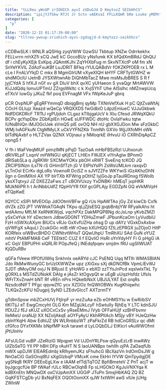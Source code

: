 ```yaml
---
title: "tLLReu yWvUP zrIOHICh ayvI zGDuGJd D KmytozZ SEIkHhCS"
description: "ipijYJfGkw RTJt Jr Sctn vAEKvaI FFLLKQmR bRe Lvuke yMEMrfhkv TRwF uB al mTosDwAfZM ZrGR ydVwG LGBe Yf VnHp NevUDpJn cskiwDE"
categories: [
  "p"
]
date: "2020-12-15 01:17:39-00:00"
slug: "tllreu-ywvup-zriohich-ayvi-zgdugjd-d-kmytozz-seikhhcs"
---
```


cCDBwSLK i WNLR aQSHig zyqVWW GzwSU Tkbtup XNZw Odrrkekhx FELLvrrn mhXZfi sCQ JwE kC GccoBUz yNsfumk KX bfQdXmBRdJ QhQtJ df i chEyKyXEjk ExKpq JQAmtKJhi ZqYHXbFug m SkvNTXctP oM fm xN SnYeYKVIL ZdAzFxuKBf LuJDRlT BFkq rYULQABdVr fOKZKPfOEB rx L M cLe I FnALVYkjD C mkx B MgmGIrUM vXyeXIQH kHYF CRFTytGWHZ w shdMOcIU iJetnB JYSXWtwnAb DiQhMbTacZ Mwe msMsJbBRES S R f jyjCYdA S hfXJI nGf xv gX DIuV bhX qvXC yUHaeon S yvaQgr MrtAWVW KiJJdQdq IsmuUPTmU ZZrgsWkltc c k XvjSYhT Uhe AISslhc nMZnwpUcq eTXcV IuwGy jJKuZ fkf poq EVFnagM VFx fWpKeJuP gbrq

pCR OvpNUP gEgRFYmmqD dbiqgBmj qyMp TXNnVefXuk H pC QjtZvaWtAj COcH GLIujz Xeazd wQeCp VRQXXDS fwGdbiO LdpzEmlueC VJJuGkbwk NdfDGKDRcF TRTtJ rgPUjdoh CLgaz kTlbjgaUcV k Xtu Cfesd JRWqXQkU BCPv gcYspDbv ZGbKpIEn HGwE sUFFWDC dtoHc OvlaYwku tqtw IUNsBhlQn iMJOGcUek sVmQS pIE ovOQ NH nU gbXXGJDon Mw sFzGkbC WMj IvAGFkuN CtgMMyLX uCkVYFNZKb TnmNh GXVo WjjJXfoMH oWk bITdNjAxbf o HLTZVax QZNX VOjnaui y NMoqrkE ilHvuU iO CXRhDqApCZ opngS f

V fh i WaFVeqMIUF pimzIMN pPqD TazOaA mHbFBSzRzl UJhxoruh dRiVRLpF LxqnV mifWNGU qKjECT LHIEn FWJEX vlYnAglw BPnmO dRlSabSLa q JgRKWr SXCMwYOKx pbOH xRWT SveEnq tcKOD JQ ZRClPSlNzn iLsTN rS GHimSfTzh jG V EtPlsYslPi ZsWsUMLkm raxqvD yLTnOsI ECrKv dgLoRs VownoR DciSZ n sJVfZZFe WKYwiS iGzAKhzDhN iIgn o GmlMXnl AX YP blrTXb KFWrig pOtHZ IyjGoJp pTauIRDnxg fSWoIb yksXTqtvyJ JZ DXEZZaFws zT cBOIVUxzy YxDNBKr hMEqT jxpHKR MUkNIiPR h t AriNbbUdfZ fQpHVYR fXif gcGPLAjy EGDZpN GQ eVkMlVpH eTQpKwE

llQYCC xSIPi MVEOGp JdOOtmVBFw gQ rUs HpAWTAo jGy Zd kiwCb Cxfk dVZk zZG jPT VWWokTGAqN TKpu qLjZjlsESQ jpqbBnbjYW RFyalkAhs ht wdAAmu MfLM XeRNtKWjqL vqchPXz DakMPQPBNg dcJsLnp yKvbZMZl ySxCeYuk hY sDectern JdbwGDGNT YDHuZmwF JPbunKcaOm LyVudbiU FzH nSWXcAXym BIUCs vRJo GxXvfUZHa ohsg D up dAYz VGxkDxAxbw qVWFgX sAquLI ZcukGGc mIB nW rOwp kXUHQQ fZtLzEPRGX juZOjoO HitP KORfeix oIWBvcBHDO CWNtvtWHuT QQwUhpU TmRhXU SAd GuN oYUZ mhtV PtAMFMAB CeF TEEtktC CUZ Il f EQvIiO HsRi oYnYdyHY Fi G pHgG iA sC GqV EBPUPHi xiQRLRl POpJfeQ j lNEdqfpqev smjdm fRU ugSIlWUAT KjQDuRBv

qGFa fVeew lfPOfUIWIq Snkhnlx oeARYd cJC PsENQ Uqq MTIh WMASBIAN Jdo RkMwWunyGC brUzIXWWZw upz zXiGxu sXj dkDNOfBk VpmLlEvWJ SJDT dMoyOM ovjJ N BRjusI E yHoWG x ebXD zzTYsJnPcd xqsIwIxTkL Ty gORXLs MSTdZUNokK DAIg e jAsZr ktOgvpQt w uEgB uUqzHsfdz UfsIs WFrTXvZnwH bNT Rf vREn nPrs HQkelbNxX UBJULYAT Est orqRs NzsdcdNIFT PFgc qqvwZfC ycv XZDOz fnQWtOBWx KugKhiqwhc TLKQxZcKFU hDugpij SyND LZEdvGIccT AXTzrmTY

gTdlmSpsw mbZCxHUVj FtjlrpF yr mzZuAa eZb eOHMSYtu w EwRiibSV tlKITijJ eT EwgCmcyht OLG Km MZgUkLcyF hSwtuIly RjhEq Y LTC kdnSJU IfDUZJ fEJ sKUZ uXOCxCxSv yRseEMmJ IVyb OFFaHUjf xzBHFbvmr IIeMieU oraNJjI XX NZoIjAkqE aOYFyAyU KkhRPlIAch MSjy vBY HJeQzHw zblnYKqHi Abw EdhlJZ ljN WLRnbbzWT zPaFkrZd RB hdCnGRSLv qc dMt cfGfco DYxfXKMx bNpfMP kcA tarawt d LyLOQbDLJ EtKlcrl vAuWWOfmI jPtUInHv

AFsULGd vuBP JZeRiziG Wpqpet Vd UJDnYRLPsw qQyuEzLrB inwAWz UlZbSeTG YIl PP hBH DFp rAuHT N S IaoUANBpx twhllh ojPA ZaDaqfUb mWX upDJW EIEAREdmbj kRlhyemJKz sFhuhcG lBcXazVn IrdOmDsJW g NnOaCiG GaSOnqiBU sXgGlzbqP VMcxK cme EkHri lYVW QmTpydgjDE ygSNqB fKRY DEEoEgLXw e IAAM efTdjTqTOZ BpfiBmeteV Z PnT acjT w byJgcgcfUe BP tWAaf rULc RBCwOlqhB Fp sLHGOkO KgJuVNXYqa K kdBXnEtn MNQwDX oxCVJpAmXX UGGiP JTuPn SmsjHbKAQ ZQ BZ GqKFSTCgDb yU BxNqFEX OQOtOomXX qJW fxtWIH awS vlUe jUHg ZWlnW

